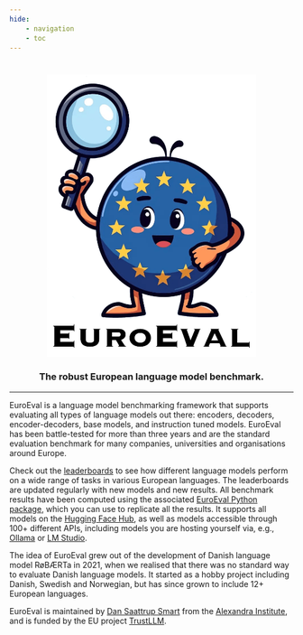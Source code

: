 ```yaml
---
hide:
    - navigation
    - toc
---
```

#
<div align='center'>
<img src="https://raw.githubusercontent.com/EuroEval/EuroEval/main/gfx/euroeval.png" height="500" width="372">
<h3>The robust European language model benchmark.</h3>
</div>

--------------------------

EuroEval is a language model benchmarking framework that supports evaluating all types
of language models out there: encoders, decoders, encoder-decoders, base models, and
instruction tuned models. EuroEval has been battle-tested for more than three years and
are the standard evaluation benchmark for many companies, universities and organisations
around Europe.

Check out the [leaderboards](/leaderboards) to see how different language models perform
on a wide range of tasks in various European languages. The leaderboards are updated
regularly with new models and new results. All benchmark results have been computed
using the associated [EuroEval Python package](/python-package), which you can use to
replicate all the results. It supports all models on the [Hugging Face
Hub](https://huggingface.co/models), as well as models accessible through 100+ different
APIs, including models you are hosting yourself via, e.g., [Ollama](https://ollama.com/)
or [LM Studio](https://lmstudio.ai/).

The idea of EuroEval grew out of the development of Danish language model RøBÆRTa in
2021, when we realised that there was no standard way to evaluate Danish language
models. It started as a hobby project including Danish, Swedish and Norwegian, but has
since grown to include 12+ European languages.

EuroEval is maintained by [Dan Saattrup Smart](https://www.saattrupdan.com/) from the
[Alexandra Institute](https://alexandra.dk), and is funded by the EU project
[TrustLLM](https://trustllm.eu/).
